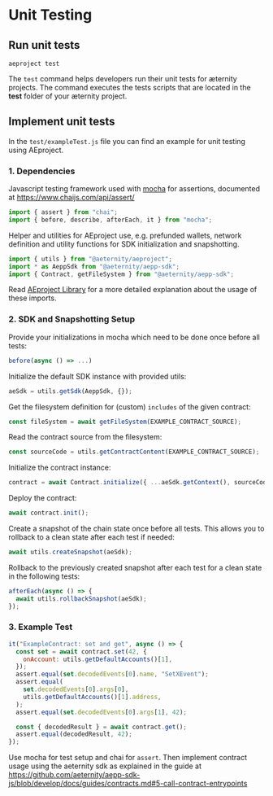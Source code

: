 # Unit Testing

## Run unit tests

```text
aeproject test
```

The `test` command helps developers run their unit tests for æternity projects. The command executes the tests scripts that are located in the **test** folder of your æternity project.

## Implement unit tests

In the `test/exampleTest.js` file you can find an example for unit testing using AEproject.

### 1. Dependencies

Javascript testing framework used with [mocha](https://mochajs.org/) for assertions, documented at https://www.chaijs.com/api/assert/

```js
import { assert } from "chai";
import { before, describe, afterEach, it } from "mocha";
```

Helper and utilities for AEproject use, e.g. prefunded wallets, network definition and utility functions for SDK initialization and snapshotting.

```js
import { utils } from "@aeternity/aeproject";
import * as AeppSdk from "@aeternity/aepp-sdk";
import { Contract, getFileSystem } from "@aeternity/aepp-sdk";
```

Read [AEproject Library](../lib.md) for a more detailed explanation about the usage of these imports.

### 2. SDK and Snapshotting Setup

Provide your initializations in mocha which need to be done once before all tests:

```js
before(async () => ...)
```

Initialize the default SDK instance with provided utils:

```js
aeSdk = utils.getSdk(AeppSdk, {});
```

Get the filesystem definition for (custom) `includes` of the given contract:

```js
const fileSystem = await getFileSystem(EXAMPLE_CONTRACT_SOURCE);
```

Read the contract source from the filesystem:

```js
const sourceCode = utils.getContractContent(EXAMPLE_CONTRACT_SOURCE);
```

Initialize the contract instance:

```js
contract = await Contract.initialize({ ...aeSdk.getContext(), sourceCode, fileSystem });
```

Deploy the contract:

```js
await contract.init();
```

Create a snapshot of the chain state once before all tests. This allows you to rollback to a clean state after each test if needed:

```js
await utils.createSnapshot(aeSdk);
```

Rollback to the previously created snapshot after each test for a clean state in the following tests:

```js
afterEach(async () => {
  await utils.rollbackSnapshot(aeSdk);
});
```

### 3. Example Test

```javascript
it("ExampleContract: set and get", async () => {
  const set = await contract.set(42, {
    onAccount: utils.getDefaultAccounts()[1],
  });
  assert.equal(set.decodedEvents[0].name, "SetXEvent");
  assert.equal(
    set.decodedEvents[0].args[0],
    utils.getDefaultAccounts()[1].address,
  );
  assert.equal(set.decodedEvents[0].args[1], 42);

  const { decodedResult } = await contract.get();
  assert.equal(decodedResult, 42);
});
```

Use mocha for test setup and chai for `assert`. Then implement contract usage using the aeternity sdk as explained in the guide at https://github.com/aeternity/aepp-sdk-js/blob/develop/docs/guides/contracts.md#5-call-contract-entrypoints
